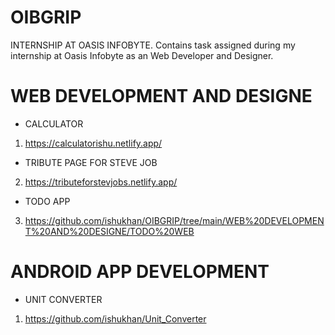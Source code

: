 # OIBGRIP
INTERNSHIP AT OASIS INFOBYTE. Contains task assigned during my internship at Oasis Infobyte as an Web Developer and Designer.

# WEB DEVELOPMENT AND DESIGNE

* CALCULATOR
1. https://calculatorishu.netlify.app/

* TRIBUTE PAGE FOR STEVE JOB
2. https://tributeforstevjobs.netlify.app/

* TODO APP
3. https://github.com/ishukhan/OIBGRIP/tree/main/WEB%20DEVELOPMENT%20AND%20DESIGNE/TODO%20WEB


# ANDROID APP DEVELOPMENT

* UNIT CONVERTER
1. https://github.com/ishukhan/Unit_Converter
